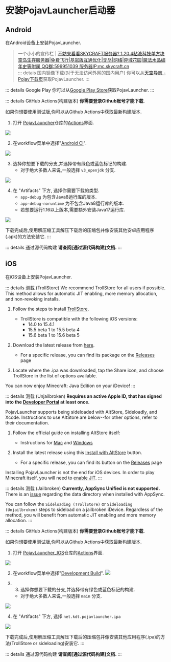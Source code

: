 # 安装PojavLauncher启动器

## Android
在Android设备上安装PojavLauncher.  
> 一个小小的宣传栏 | [不妨来看看SKYCRAFT服务器? 1.20.4粘液科技单方块空岛生存服务器|免费飞行|基岩版互通优化|无尽|网络|异域花园|魔法水晶编年史等附属 QQ群:599951039 服务器IP:mc.skycraft.cn](https://docs.skycraft.cn/oneblock)  
::: detais 国内镜像下载(对于无法访问外网的国内用户)
你可以从[天空导航 - Pojav下载页](https://mc.skycraft.cn/pojav/download)获取PojavLauncher.
:::

::: details Google Play
你可以从[Google Play Store](https://play.google.com/store/apps/details?id=net.kdt.pojavlaunch)获取PojavLauncher.
:::

::: details GitHub Actions(构建版本)
**你需要登录Github账号才能下载.**

如果你想要使用测试版,你可以从Github Actions中获取最新构建版本.

1. 打开 [PojavLauncher](https://github.com/PojavLauncherTeam/PojavLauncher)仓库的[Actions](https://github.com/PojavLauncherTeam/PojavLauncher/actions)界面.

![](./images/Actions/android/Android-Actions-1.png)

2. 在workflow菜单中选择"[Android CI](https://github.com/PojavLauncherTeam/PojavLauncher/actions/workflows/android.yml)".

![](./images/Actions/android/Android-Actions-2.png)

3. 选择你想要下载的分支,并选择带有绿色或蓝色标记的构建.
    - 对于绝大多数人来说,一般选择 `v3_openjdk` 分支.

![](./images/Actions/android/Android-Actions-3.png)

4. 在 "Artifacts" 下方, 选择你需要下载的类型.
    - `app-debug` 为包含Java8运行库的版本.
    - `app-debug-noruntime` 为不包含Java8运行库的版本.
    - 若想要运行1.16以上版本,需要额外安装Java17运行库.

![](./images/Actions/android/Android-Actions-4.png)

下载完成后,使用解压缩工具解压下载后的压缩包并像安装其他安卓应用程序(.apk)的方法安装它.
:::

::: details 通过源代码构建
**请查阅[通过源代码构建]文档.**
:::

## iOS
在iOS设备上安装PojavLauncher.

::: details 测载 (TrollStore)
We recommend TrollStore for all users if possible. This method allows for automatic JIT enabling, more memory allocation, and non-revoking installs.

1. Follow the steps to install [TrollStore](https://github.com/opa334/TrollStore).
    - TrollStore is compatible with the following iOS versions:
        - 14.0 to 15.4.1
        - 15.5 beta 1 to 15.5 beta 4
        - 15.6 beta 1 to 15.6 beta 5

2. Download the latest release from [here](https://github.com/PojavLauncherTeam/PojavLauncher_iOS/releases/latest/download/net.kdt.pojavlauncher.ipa).
    - For a specific release, you can find its package on the [Releases](https://github.com/PojavLauncherTeam/PojavLauncher_iOS/releases) page

3. Locate where the .ipa was downloaded, tap the Share icon, and choose TrollStore in the list of options available.

You can now enjoy Minecraft: Java Edition on your iDevice!
:::

::: details 测载 (Unjailbroken)
**Requires an active Apple ID, that has signed into the [Developer Portal](https://developer.apple.com/account) at least once.**

PojavLauncher supports being sideloaded with AltStore, Sideloadly, and Xcode. Instructions to use AltStore are below--for other options, refer to their documentation.

1. Follow the official guide on installing AltStore itself:
    - Instructions for [Mac](https://faq.altstore.io/getting-started/how-to-install-altstore-macos) and [Windows](https://faq.altstore.io/getting-started/how-to-install-altstore-windows)
    
2. Install the latest release using this [Install with AltStore](altstore://install?url=https://github.com/PojavLauncherTeam/PojavLauncher_iOS/releases/latest/download/net.kdt.pojavlauncher.ipa) button.
    - For a specific release, you can find its button on the [Releases](https://github.com/PojavLauncherTeam/PojavLauncher_iOS/releases) page

Installing PojavLauncher is not the end for iOS devices. In order to play Minecraft itself, you will need to [enable JIT](./JIT.md).
:::

::: details 测载 (Jailbroken)
**Currently, AppSync Unified is not supported.** There is an [issue](https://github.com/akemin-dayo/AppSync/issues/108) regarding the data directory when installed with AppSync.

You can follow the `Sideloading (TrollStore)` or `Sideloading (Unjailbroken)` steps to sideload on a jailbroken iDevice. Regardless of the method, you will benefit from automatic JIT enabling and more memory allocation.
:::

::: details GitHub Actions(构建版本)
**你需要登录Github账号才能下载.**  

如果你想要使用测试版,你可以从Github Actions中获取最新构建版本.

1. 打开 [PojavLauncher_IOS](https://github.com/PojavLauncherTeam/PojavLauncher_IOS)仓库的[Actions](https://github.com/PojavLauncherTeam/PojavLauncher_IOS/actions)界面.

![](./images/Actions/ios/iOS-Actions-1.png)

2. 在workflow菜单中选择"[Development Build](https://github.com/PojavLauncherTeam/PojavLauncher/actions/workflows/)".
![](./images/Actions/ios/iOS-Actions-2.png)

3. 3. 选择你想要下载的分支,并选择带有绿色或蓝色标记的构建.
    - 对于绝大多数人来说,一般选择 `main` 分支.

![](./images/Actions/ios/iOS-Actions-3.png)

4. 在 "Artifacts" 下方, 选择 `net.kdt.pojavlauncher.ipa`

![](./images/Actions/ios/iOS-Actions-4.png)

下载完成后,使用解压缩工具解压下载后的压缩包并像安装其他应用程序(.ipa)的方法(TrollStore or sideloading)安装它.
:::

::: details 通过源代码构建
**请查阅[通过源代码构建]文档.**
:::
